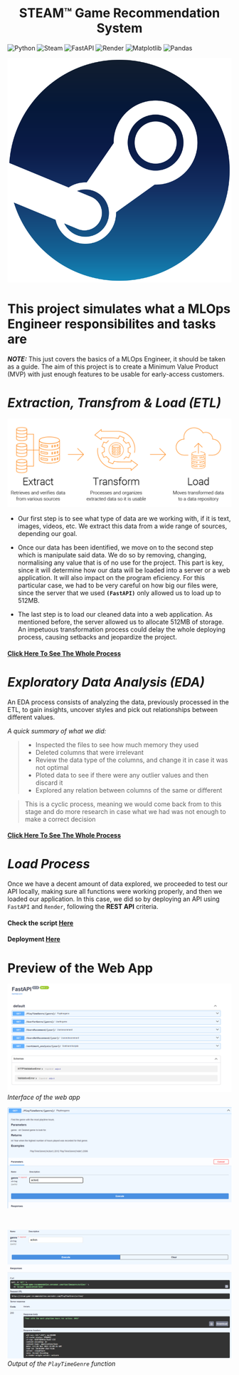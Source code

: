 <h1 style = 'text-align: center'> STEAM™ Game Recommendation System </h1>

![Python](https://img.shields.io/badge/python-3670A0?style=for-the-badge&logo=python&logoColor=ffdd54)
![Steam](https://img.shields.io/badge/steam-%23000000.svg?style=for-the-badge&logo=steam&logoColor=white)
![FastAPI](https://img.shields.io/badge/FastAPI-005571?style=for-the-badge&logo=fastapi)
![Render](https://img.shields.io/badge/Render-%46E3B7.svg?style=for-the-badge&logo=render&logoColor=white)
![Matplotlib](https://img.shields.io/badge/Matplotlib-%23ffffff.svg?style=for-the-badge&logo=Matplotlib&logoColor=black)
![Pandas](https://img.shields.io/badge/pandas-%23150458.svg?style=for-the-badge&logo=pandas&logoColor=white)

![Steam Logo](assets/images/steam.png)

# This project simulates what a MLOps Engineer responsibilites and tasks are

**_NOTE:_** This just covers the basics of a MLOps Engineer, it should be taken as a guide. The aim of this project is to create a Minimum Value Product (MVP) with just enough features to be usable for early-access customers.

# _Extraction, Transfrom & Load (ETL)_

![ETL Process](assets/images/ETL.png)

- Our first step is to see what type of data are we working with, if it is text, images, videos, etc. We extract this data from a wide range of sources, depending our goal.

- Once our data has been identified, we move on to the second step which is manipulate said data. We do so by removing, changing, normalising any value that is of no use for the project. This part is key, since it will determine how our data will be loaded into a server or a web application. It will also impact on the program eficiency. For this particular case, we had to be very careful on how big our files were, since the server that we used **`(FastAPI)`** only allowed us to load up to 512MB.

- The last step is to load our cleaned data into a web application. As mentioned before, the server allowed us to allocate 512MB of storage. An impetuous transformation process could delay the whole deploying process, causing setbacks and jeopardize the project.

#### [Click Here To See The Whole Process](https://github.com/PatoMarzi/Steam_ML/blob/main/ETL.ipynb)

# _Exploratory Data Analysis (EDA)_

An EDA process consists of analyzing the data, previously processed in the ETL, to gain insights, uncover styles and pick out relationships between different values.

_A quick summary of what we did:_


>+ Inspected the files to see how much memory they used
>+ Deleted columns that were irrelevant
>+ Review the data type of the columns, and change it in case it was not optimal
>+ Ploted data to see if there were any outlier values and then discard it
>+ Explored any relation between columns of the same or different 

>This is a cyclic process, meaning we would come back from to this stage and do more research in case what we had was not enough to make a correct decision

#### [Click Here To See The Whole Process](https://github.com/PatoMarzi/Steam_ML/blob/main/EDA.ipynb)

# _Load Process_

Once we have a decent amount of data explored, we proceeded to test our API locally, making sure all functions were working properly, and then we loaded our application. In this case, we did so by deploying an API using `FastAPI` and `Render`, following the **REST API** criteria.

#### Check the script [Here](https://github.com/PatoMarzi/Steam_ML/blob/main/main.py)
#### Deployment [Here](https://steam-game-recommendation.onrender.com/)

# Preview of the Web App
![Alt text](./assets/images/API.png)
_Interface of the web app_
<br>

![API](./assets/images/image-1.png)

<br>

![Output](./assets/images/Output.png)
_Output of the `PlayTimeGenre` function_